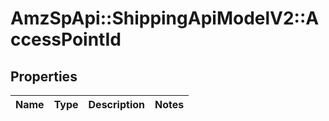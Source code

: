 # AmzSpApi::ShippingApiModelV2::AccessPointId

## Properties
Name | Type | Description | Notes
------------ | ------------- | ------------- | -------------

